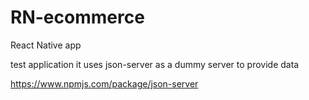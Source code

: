 # RN-ecommerce
React Native app

test application 
it uses json-server as a dummy server to provide data

https://www.npmjs.com/package/json-server
